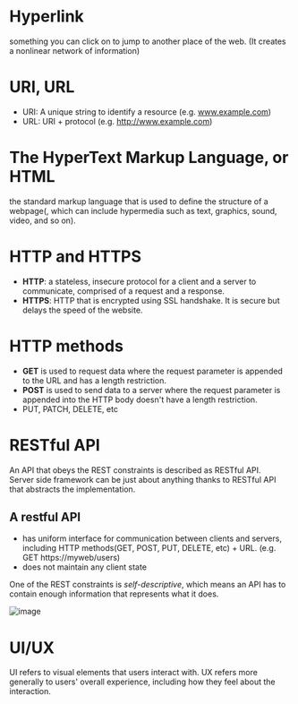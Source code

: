 # Hyperlink
something you can click on to jump to another place of the web. (It creates a nonlinear network of information)

# URI, URL
- URI: A unique string to identify a resource (e.g. www.example.com)
- URL: URI + protocol (e.g. http://www.example.com)

# The HyperText Markup Language, or HTML
the standard markup language that is used to define the structure of a webpage(, which can include hypermedia such as text, graphics, sound, video, and so on).

# HTTP and HTTPS
- **HTTP**: a stateless, insecure protocol for a client and a server to communicate, comprised of a request and a response.
- **HTTPS**: HTTP that is encrypted using SSL handshake. It is secure but delays the speed of the website.

# HTTP methods
- **GET** is used to request data where the request parameter is appended to the URL and has a length restriction.
- **POST** is used to send data to a server where the request parameter is appended into the HTTP body doesn't have a length restriction.
- PUT, PATCH, DELETE, etc

# RESTful API
An API that obeys the REST constraints is described as RESTful API.<br>
Server side framework can be just about anything thanks to RESTful API that abstracts the implementation.
## A restful API
- has uniform interface for communication between clients and servers, including HTTP methods(GET, POST, PUT, DELETE, etc) + URL. (e.g. GET https://myweb/users)
- does not maintain any client state 

One of the REST constraints is *self-descriptive*, which means an API has to contain enough information that represents what it does.

![image](https://user-images.githubusercontent.com/67142421/183272701-c6526ec7-79dd-4a9e-a72e-204dee53a978.png)<br>

# UI/UX
UI refers to visual elements that users interact with. UX refers more generally to users' overall experience, including how they feel about the interaction.
